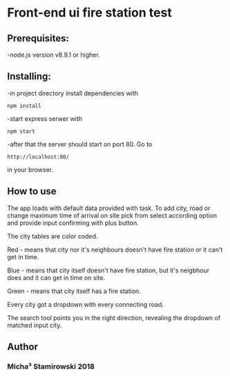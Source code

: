 # Front-end ui fire station test 


## Prerequisites:
-node.js version v8.9.1 or higher.

## Installing:
-in project directory install dependencies with 
```
npm install
```
-start express serwer with
```
npm start
```
-after that the server should start on port 80. Go to
```
http://localhost:80/
```
in your browser.

## How to use

The app loads with default data provided with task. 
To add city, road or change maximum time of arrival on site pick from select according option and provide input confirming with plus button.

The city tables are color coded. 

Red - means that city nor it's neighbours doesn't have fire station or it can't get in time. 

Blue - means that city itself doesn't have fire station, but it's neigbhour does and it can get in time on site. 

Green - means that city itself has a fire station.

Every city got a dropdown with every connecting road. 

The search tool points you in the right direction, revealing the dropdown of matched input city.

## Author

### Micha³ Stamirowski 2018
